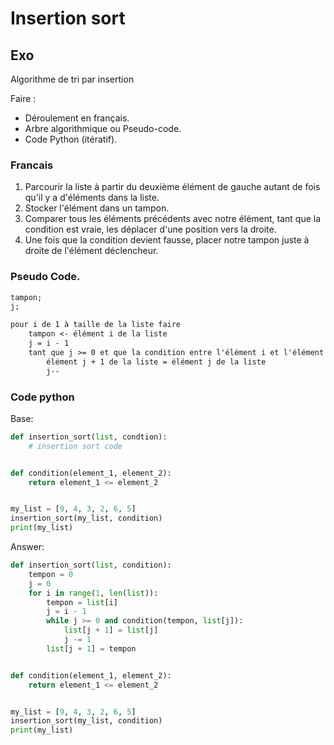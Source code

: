 # Insertion sort

## Exo

Algorithme de tri par insertion

Faire :
- Déroulement en français.
- Arbre algorithmique ou Pseudo-code.
- Code Python (itératif).


### Francais

1. Parcourir la liste à partir du deuxième élément de gauche autant de fois qu'il y a d'éléments dans la liste.
2. Stocker l'élément dans un tampon.
3. Comparer tous les éléments précédents avec notre élément, tant que la condition est vraie, les déplacer d'une position vers la droite.
4. Une fois que la condition devient fausse, placer notre tampon juste à droite de l'élément déclencheur.


### Pseudo Code.

```txt
tampon;
j;

pour i de 1 à taille de la liste faire
    tampon <- élément i de la liste
    j = i - 1
    tant que j >= 0 et que la condition entre l'élément i et l'élément j est vraie faire
        élément j + 1 de la liste = élément j de la liste
        j--
```

### Code python

Base:
```py
def insertion_sort(list, condtion):
    # insertion sort code


def condition(element_1, element_2):
    return element_1 <= element_2


my_list = [9, 4, 3, 2, 6, 5]
insertion_sort(my_list, condition)
print(my_list)
```

Answer:
```py
def insertion_sort(list, condition):
    tempon = 0
    j = 0
    for i in range(1, len(list)):
        tempon = list[i]
        j = i - 1
        while j >= 0 and condition(tempon, list[j]):
            list[j + 1] = list[j]
            j -= 1
        list[j + 1] = tempon


def condition(element_1, element_2):
    return element_1 <= element_2


my_list = [9, 4, 3, 2, 6, 5]
insertion_sort(my_list, condition)
print(my_list)
```